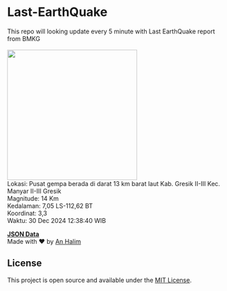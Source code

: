 # Last-EarthQuake
This repo will looking update every 5 minute with Last EarthQuake report from BMKG
<br>
<br>
<img src="undefined" width="300"/>
<br>
Lokasi: Pusat gempa berada di darat 13 km barat laut Kab. Gresik  II-III Kec. Manyar II-III Gresik <br>
Magnitude: 14 Km <br>
Kedalaman: 7,05 LS-112,62 BT <br>
Koordinat: 3,3 <br>
Waktu: 30 Dec 2024 12:38:40 WIB <br>

<a href="./data/data.json">**JSON Data**</a>
<br>
Made with ❤️ by <a href="https://github.com/an-halim">An Halim</a>
## License

This project is open source and available under the [MIT License](LICENSE).
